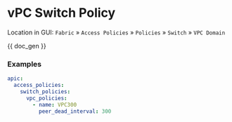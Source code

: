 # vPC Switch Policy

Location in GUI:
`Fabric` » `Access Policies` » `Policies` » `Switch` » `VPC Domain`


{{ doc_gen }}

### Examples

```yaml
apic:
  access_policies:
    switch_policies:
      vpc_policies:
        - name: VPC300
          peer_dead_interval: 300
```
